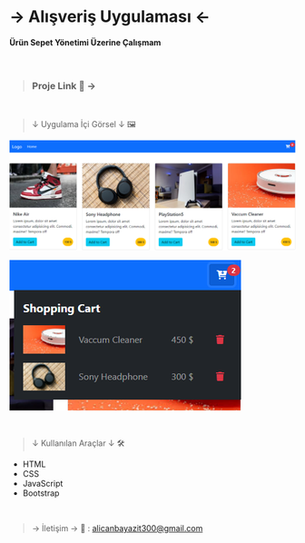 # → Alışveriş Uygulaması ←

#### Ürün Sepet Yönetimi Üzerine Çalışmam

<br>

> ### Proje Link 📎 → 

<br>

>↓ Uygulama İçi Görsel ↓ 🖼

![Proje Resim](https://github.com/Bayazzitt/shoppingApp/blob/master/img/Ekran-g%C3%B6r%C3%BCnt%C3%BCs%C3%BC-1.png)

![Proje Resim](https://github.com/Bayazzitt/shoppingApp/blob/master/img/Ekran-g%C3%B6r%C3%BCnt%C3%BCs%C3%BC-2.png)

<br>

>↓ Kullanılan Araçlar ↓ 🛠

* HTML
* CSS
* JavaScript
* Bootstrap

<br>

> → İletişim →  📩 :
> alicanbayazit300@gmail.com
